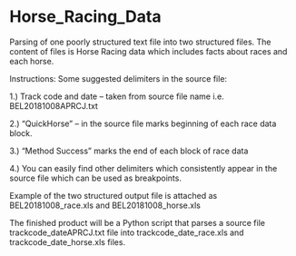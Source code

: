 # Horse_Racing_Data
Parsing of one poorly structured text file into two structured files. The content of files is Horse Racing data which includes facts about races and each horse. 

Instructions:
 Some suggested delimiters in the source file:

1.) Track code and date – taken from source file name i.e. BEL20181008APRCJ.txt

2.) “QuickHorse” – in the source file marks beginning of each race data block.

3.) “Method Success” marks the end of each block of race data

4.) You can easily find other delimiters which consistently appear in the source file which can be used as breakpoints.

Example of the two structured output file is attached as BEL20181008_race.xls and BEL20181008_horse.xls

The finished product will be a Python script that parses a source file trackcode_dateAPRCJ.txt file into trackcode_date_race.xls and trackcode_date_horse.xls files.